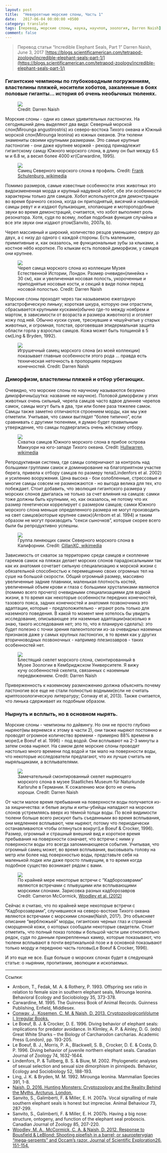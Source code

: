 ```yaml
---
layout: post
title:  "Невероятные морские слоны, Часть 1"
date:   2017-06-04 00:00:00 +0500
category: translate
tags: [перевод, морские слоны, наука, научпоп, зоология, Darren Naish]
comment: false
---
```

>Перевод статьи “Incredible Elephant Seals, Part 1”  Darren Naish, June 3, 2017
>[https://blogs.scientificamerican.com/tetrapod-zoology/incredible-elephant-seals-part-1/](https://blogs.scientificamerican.com/tetrapod-zoology/incredible-elephant-seals-part-1/)

### Гигантские чемпионы по глубоководным погружениям, властелины пляжей, носители хоботов, закаленные в боях половые гиганты… история об очень необычных тюленях.

<figure>
  <img src="{{site.baseurl}}/assets/img/incredible_elephant_seals_1/1.png"/>
  <figcaption>Credit: Darren Naish</figcaption>
</figure>

Морские слоны - одни из самых удивительных ластоногих. На сегодняшний день выделяют два вида: Северный морской слон(Mirounga angustirostris) из северо-востока Тихого океана и Южный морской слон(Mirounga leonina) из южных океанов. Эти тюлени знамениты своими крупными размерами. Это самые крупные ластоногие - они даже крупнее моржей - рекорд принадлежит гигантскому самцу Южного морского слона, в длину он был между 6.5 м и 6.8 м, а весил более 4000 кг(Carwardine, 1995).

<figure>
  <img src="{{site.baseurl}}/assets/img/incredible_elephant_seals_1/2.png"/>
  <figcaption>Самец Северного морского слона в профиль. Credit: <a href="https://commons.wikimedia.org/wiki/Category:Mirounga_angustirostris#/media/File:Mirounga_angustirostris,_Point_Reyes_(cropped).jpg">Frank Schulenburg, wikimedia</a></figcaption>
</figure>

Помимо размеров, самые известные особенности этих животных это видоизмененная морда и крупный надувной хобот, обе эти особенности характерны только для самцов. Хобот используется для демонстрации во время брачного сезона, когда он приподнятый, висячий и наливной; самцы ревут и и издают булькающие, хлопающие и мотороподобные звуки во время демонстраций, считается, что хобот выполняет роль резонатора. Хотя, судя по всему, любая подобная функция случайна и все эти звуки они издают ртом(Sanvito, 2007a, b). 

Череп массивный и широкий, количество резцов уменьшено сверху до двух, а с низу до одного с каждой стороны.  Есть маленькие, примитивные и, как оказалось, не функциональные зубы за клыками, а костное нёбо короткое. По клыкам есть половой диморфизм, у самцов они крупнее.

<figure>
  <img src="{{site.baseurl}}/assets/img/incredible_elephant_seals_1/3.png"/>
  <figcaption>Череп самца морского слона из коллекции Музея Естественной Истории, Лондон. Размер очевиден(линейка = 30 см), как и увеличенная носовая полость, укороченные и приподнятые носовые кости, и секций в виде полки перед носовой полостью. Credit: Darren Naish</figcaption>
</figure>

Морские слоны проходят через так называемою ежегодную катастрофическую линьку; короткая шкура, которую они отрастили, сбрасывается крупными кусками(обычно где-то между ноябрем и мартом, в зависимости от возраста и размера животного) и оголяет кожу под ней. Обычно куски сухие, треснувшие и чешуйчатые у старых животных, и огромная, толстая, ороговевшая эпидермальная защита области горла у взрослых самцов. Кожа может быть толщиной в 5 см(Ling & Bryden, 1992).

<figure>
  <img src="{{site.baseurl}}/assets/img/incredible_elephant_seals_1/4.png"/>
  <figcaption>Игрушечный самец морского слона (из моей коллекции) показывает главные особенности этого рода … правда есть техническая неточность в пропорциях передних конечностей. Credit: Darren Naish</figcaption>
</figure>

### Диморфизм, властелины пляжей и отбор убегающих.

Очевидно, что морские слоны по научному называются безумно диморфичны(шутка: название не научное). Половой диморфизм у этих животных очень сильный, черепа самцов часто вдвое длиннее черепов самок, самцы могут быть в два, три или более раза тяжелее самок. Самцы также заметно отличаются строением морды, как мы уже отметили. Учитывая, что самки выглядят “более типично”, если сравнивать с другими тюленями, я думаю будет правильным утверждение, что самцы подвергались очень жёсткому отбору. 

<figure>
  <img src="{{site.baseurl}}/assets/img/incredible_elephant_seals_1/5.png"/>
  <figcaption>Схватка самцов Южного морского слона в прибое острова Маккуори на юго-западе Тихого океана. Credit: <a href="https://en.wikipedia.org/wiki/Elephant_seal#/media/File:MacquarieIslandElephantSeal.JPG">Hullwarren, wikimedia</a></figcaption>
</figure>

Репродуктивная система, где самцы соперничают за контроль над большими группами самок и доминирование на благоприятном участке берега, привела к отбору самцов по размеру тела(Lindenfors et al. 2002) и усилению вооружения. Цена высока - бои озлобленные, стрессовые и многие самцы совсем не размножаются - но выгода велика для тех, кто побеждает. Стоит добавить, что эволюция гигантского размера у морских слонов двигалась не только за счет влияния на самцов: самки тоже должны быть крупными, но, как оказалось, не потому что их размер генетически коррелирует с размером самцов; самки Южного морского слона меньше определенного размера не могут производить на свет самцов(которые крупнее самок)(Arnbom et al. 1994) и таким образом не могут производить “секси сыночков”, которые скорее всего были бы репродуктивно успешны.

<figure>
  <img src="{{site.baseurl}}/assets/img/incredible_elephant_seals_1/6.png"/>
  <figcaption>Группа линяющих самок Северного морского слона в Калифорнии. Credit: <a href="https://en.wikipedia.org/wiki/Elephant_seal#/media/File:Elephant_seal_colony_edit.jpg">CillanXC, wikimedia</a></figcaption>
</figure>

Зависимость от схваток за территорию среди самцов и скопление гаремов самок на пляжах делает морских слонов парадоксальными так как их анатомия сочетает сильную специализацию к морской жизни с обязательной способностью к перемещению своих огромных тел на суше на большой скорости. Общий огромный размер, массивно увеличенные задние плавники, маленькая плотность костей, увеличенный объем крови и глаза с большими хрусталиками являются (помимо всего прочего) очевидными специализациями для водной жизни, в то время как некоторые особенности передних конечностей, тазового пояса, задних конечностей и анатомия позвоночника это адаптации, которые - предположительно - играют роль только для наземного поведения. В какой то момент мне хотелось бы увидеть исследование, описывающее эти наземные адаптации(насколько я знаю, такого исследования нет; это то, что я планирую сделать): это будет полезно с точки зрения палеонтологии из-за очевидных наземных признаков даже у самых крупных ластоногих, в то время как у других вторичноводных позвоночных - например плезиозавров - таких особенностей нет.

<figure>
  <img src="{{site.baseurl}}/assets/img/incredible_elephant_seals_1/7.png"/>
  <figcaption>Блестящий скелет морского слона, смонтированный в Музее Зоологии в Кембриджском Университете. Я вижу кучу особенностей скелета, связанных с наземным передвижением. Credit: Darren Naish</figcaption>
</figure>

Приверженность к наземному размножению должна объяснять почему ластоногие все еще не стали полностью водными(если не считать криптозоологическую литературу; Conway et al, 2013). Также считается, что линька сдерживает их подобным образом.

### Нырнуть и всплыть, но в основном нырять. 

Морские слоны - чемпионы по дайвингу. Но они не просто глубоко ныряют(мы вернемся к этому в части 2), они также ныряют постоянно и проводят огромное количество времени - примерно 88% времени в море(Le Boeuf et al. 1996) - под водой. Они всплывают на 2-3 минуты а затем снова ныряют. На самом деле морские слоны проводят настолько много времени под водой и так мало на поверхности воды, что некоторые исследователи предлагают, что их лучше считать не ныряльщиками, а всплывателями. 

<figure>
  <img src="{{site.baseurl}}/assets/img/incredible_elephant_seals_1/8.png"/>
  <figcaption>Замечательный смонтированный скелет ныряющего морского слона в музее Staatliches Museum für Naturkunde Karlsruhe в Германии. К сожалению мои фото не очень хороши. Credit: Darren Naish</figcaption>
</figure>

От части малое время пребывания на поверхности воды получается из-за хищничества: и белые акулы и киты-убийцы нападают на морских слонов устремляясь вверх из тёмной толщи воды. По всей видимости тюлени больше всего рискуют быть съеденными во время всплывания, они медленнее всплывают, чем ныряют, потому что периодически останавливаются чтобы оглянуться вокруг(Le Boeuf & Crocker, 1996).
Размер, огромный и страшный внешний вид и короткое время пребывания на поверхности означает, что встречи с ними у поверхности воды это всегда запоминающееся события. Учитывая, что огромный самец может, во время всплывания, высовывать голову на метр или более над поверхностью воды, представьте себя на маленькой лодке или даже просто плывущим, в то время когда подобное существо возникает рядом с вами.

<figure>
  <img src="{{site.baseurl}}/assets/img/incredible_elephant_seals_1/9.png"/>
  <figcaption>По крайней мере некоторые встречи с “Кадборозаврами” являются встречами с плывущими или всплывающими морскими слонами. Зарисовка разных кадборозавров Credit: Cameron McCormick, <a href="https://www.researchgate.net/publication/263506279_Response_to_Bousfield_LeBlond_Shooting_pipefish_in_a_barrel_or_sauropterygian_mega-serpents_and_Occam's_razor">Woodley et al. (2012)</a></figcaption>
</figure>

Сейчас я считаю, что по крайней мере некоторые встречи с “Кадборозаврами”, случившиеся на северо-востоке Тихого океана являются встречами с морскими слонам(Naish, 2017). Это объясняет описание “верблюжьей” морды, гигантских черных глаз и странной сморщенной кожи, о которых сообщали некоторые свидетели. Стоит отметить, что полный показ головы и большой части шеи относительно редок, судя по данным прикрепленных камер, которые показывают, что тюлени всплывают в почти вертикальной позе и в основной показывают только морду и переднюю часть головы(Le Boeuf & Crocker, 1996).

И это еще не все. Еще больше о морских слонах будет в следующей статье: о нырянии, пропитании, эволюции и ископаемых.

---

Ссылки:
+ Arnbom, T., Fedak, M. A. & Rothery, P. 1993. Offspring sex ratio in relation to female size in southern elephant seals, Mirounga leonina. Behavioral Ecology and Sociobiology 35, 373-378.
+ Carwardine, M. 1995. The Guinness Book of Animal Records. Guinness Publishing, Enfield, Middlesex.
+ <a href="http://www.amazon.co.uk/gp/product/1291621539?adid=18GGPWR718PXKKY1FY5T&camp=1406&creative=6394&creativeASIN=1291621539&linkCode=as1&tag=tetrapodzoo-21">Conway, J., Kosemen, C. M. & Naish, D. 2013. CryptozoologiconVolume I. Irregular Books.</a>
+ Le Boeuf, B. J. & Crocker, D. E. 1996. Diving behavior of elephant seals: implications for predator avoidance. In Klimley, A. P. & Ainley, D. G. (eds) Great White Sharks – the Biology of Carcharodon carcharias. Academic Press (London), pp. 193-205.
+ Le Boeuf, B. J., Morris, P. A., Blackwell, S. B., Crocker, D. E. & Costa, D. P. 1996. Diving behavior of juvenile northern elephant seals. Canadian Journal of Zoology 74, 1632-1644.
+ Lindenfors, P. & Tullberg, B. S. & Biuw, M. 2002. Phylogenetic analyses of sexual selection and sexual size dimorphism in pinnipeds. Behavior, Ecology and Sociobiology 52, 188-193.
+ Ling, J. K. & Bryden, M. M. 1992. Mirounga leonina. Mammalian Species 391, 1-8.
+ <a href="http://www.amazon.com/Hunting-Monsters-Cryptozoology-Reality-Behind-ebook/dp/B01B867JTO/ref=sr_1_4?ie=UTF8&qid=1455116820&sr=8-4&keywords=Hunting+Monsters">Naish, D. 2016. Hunting Monsters: Cryptozoology and the Reality Behind the Myths. Arcturus, London.</a>
+ Sanvito, S., Galimberti, F. & Miller, E. H. 2007a. Vocal signalling of male southern elephant seals is honest but imprecise. Animal Behaviour 73, 287-299.
+ Sanvito, S., Galimberti, F. & Miller, E. H. 2007b. Having a big nose: structure, ontogeny, and function of the elephant seal proboscis. Canadian Journal of Zoology 85, 207-220.
+ <a href="https://www.researchgate.net/publication/263506279_Response_to_Bousfield_LeBlond_Shooting_pipefish_in_a_barrel_or_sauropterygian_mega-serpents_and_Occam's_razor">Woodley, M. A., McCormick, C. A. & Naish, D. 2012. Response to Bousfield & LeBlond: Shooting pipefish in a barrel; or sauropterygian “mega-serpents” and Occam’s razor. Journal of Scientific Exploration26, 151-154.</a>
